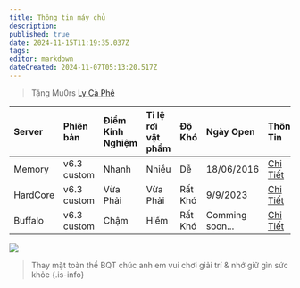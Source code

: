 ```yaml
---
title: Thông tin máy chủ
description: 
published: true
date: 2024-11-15T11:19:35.037Z
tags: 
editor: markdown
dateCreated: 2024-11-07T05:13:20.517Z
---
```


> Tặng Mu0rs [Ly Cà Phê](https://mu0rs.com/ung-ho-mu-ko-reset)


| Server | Phiên bản | Điểm Kinh Nghiệm | Tỉ lệ rơi vật phẩm | Độ Khó | Ngày Open | Thông Tin | Trạng Thái |
|:-------|:----------|:-----------------|:-------------------|:-------|:----------|:----------|:-----------|
| Memory   | v6.3 custom | Nhanh | Nhiều | Dễ | 18/06/2016 | [Chi Tiết <span class="mdi mdi-cursor-default-click"/>](/vi/server/memory) | [![](https://img.shields.io/badge/LIVE-green.svg?logo=data:image/svg%2bxml;base64,PHN2ZyB4bWxucz0iaHR0cDovL3d3dy53My5vcmcvMjAwMC9zdmciIHZlcnNpb249IjEiIHdpZHRoPSI2MDAiIGhlaWdodD0iNjAwIj48cGF0aCBkPSJNMTI5IDExMWMtNTUgNC05MyA2Ni05MyA3OEwwIDM5OGMtMiA3MCAzNiA5MiA2OSA5MWgxYzc5IDAgODctNTcgMTMwLTEyOGgyMDFjNDMgNzEgNTAgMTI4IDEyOSAxMjhoMWMzMyAxIDcxLTIxIDY5LTkxbC0zNi0yMDljMC0xMi00MC03OC05OC03OGgtMTBjLTYzIDAtOTIgMzUtOTIgNDJIMjM2YzAtNy0yOS00Mi05Mi00MmgtMTV6IiBmaWxsPSIjZmZmIi8+PC9zdmc+)](https://mu0rs.com) | 
| HardCore | v6.3 custom | Vừa Phải | Vừa Phải | Rất Khó | 9/9/2023 | [Chi Tiết <span class="mdi mdi-cursor-default-click"/>](/vi/server/hard-core) | [![](https://img.shields.io/badge/LIVE-green.svg?logo=data:image/svg%2bxml;base64,PHN2ZyB4bWxucz0iaHR0cDovL3d3dy53My5vcmcvMjAwMC9zdmciIHZlcnNpb249IjEiIHdpZHRoPSI2MDAiIGhlaWdodD0iNjAwIj48cGF0aCBkPSJNMTI5IDExMWMtNTUgNC05MyA2Ni05MyA3OEwwIDM5OGMtMiA3MCAzNiA5MiA2OSA5MWgxYzc5IDAgODctNTcgMTMwLTEyOGgyMDFjNDMgNzEgNTAgMTI4IDEyOSAxMjhoMWMzMyAxIDcxLTIxIDY5LTkxbC0zNi0yMDljMC0xMi00MC03OC05OC03OGgtMTBjLTYzIDAtOTIgMzUtOTIgNDJIMjM2YzAtNy0yOS00Mi05Mi00MmgtMTV6IiBmaWxsPSIjZmZmIi8+PC9zdmc+)](https://mu0rs.com) |
| Buffalo  | v6.3 custom | Chậm | Hiếm | Rất Khó | Comming soon... | [Chi Tiết <span class="mdi mdi-cursor-default-click"/>](/vi/server/buffalo) | [![](https://img.shields.io/badge/SOON-grey.svg?logo=data:image/svg%2bxml;base64,PHN2ZyB4bWxucz0iaHR0cDovL3d3dy53My5vcmcvMjAwMC9zdmciIHZlcnNpb249IjEiIHdpZHRoPSI2MDAiIGhlaWdodD0iNjAwIj48cGF0aCBkPSJNMTI5IDExMWMtNTUgNC05MyA2Ni05MyA3OEwwIDM5OGMtMiA3MCAzNiA5MiA2OSA5MWgxYzc5IDAgODctNTcgMTMwLTEyOGgyMDFjNDMgNzEgNTAgMTI4IDEyOSAxMjhoMWMzMyAxIDcxLTIxIDY5LTkxbC0zNi0yMDljMC0xMi00MC03OC05OC03OGgtMTBjLTYzIDAtOTIgMzUtOTIgNDJIMjM2YzAtNy0yOS00Mi05Mi00MmgtMTV6IiBmaWxsPSIjZmZmIi8+PC9zdmc+)](https://mu0rs.com)  |

[![](https://custom-icon-badges.demolab.com/badge/Chiến_Ngay-Tải_Game-green.svg?logo=download)](https://drive.google.com/drive/folders/13z3-HCiic7ukbfJdUlQoxB8DFiMD6-jR)

> Thay mặt toàn thể BQT chúc anh em vui chơi giải trí & nhớ giữ gìn sức khỏe
{.is-info}